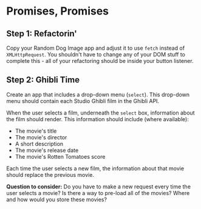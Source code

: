 # Promises, Promises

## Step 1: Refactorin'

Copy your Random Dog Image app and adjust it to use `fetch` instead of `XMLHttpRequest`. You shouldn't have to change any of your DOM stuff to complete this - all of your refactoring should be inside your button listener.

## Step 2: Ghibli Time

Create an app that includes a drop-down menu (`select`). This drop-down menu should contain each Studio Ghibli film in the Ghibli API.

When the user selects a film, underneath the `select` box, information about the film should render. This information should include (where available):

- The movie's title
- The movie's director
- A short description
- The movie's release date
- The movie's Rotten Tomatoes score

Each time the user selects a new film, the information about that movie should replace the previous movie.

**Question to consider:** Do you have to make a new request every time the user selects a movie? Is there a way to pre-load all of the movies? Where and how would you store these movies?
